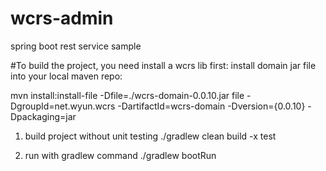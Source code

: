 # wcrs-admin
spring boot rest service sample

#To build the project, you need install a wcrs lib first:
install domain jar file into your local maven repo:

   mvn install:install-file -Dfile=./wcrs-domain-0.0.10.jar file -DgroupId=net.wyun.wcrs 
-DartifactId=wcrs-domain -Dversion={0.0.10} -Dpackaging=jar

1. build project without unit testing
   ./gradlew clean build -x test
   
2. run with gradlew command
   ./gradlew bootRun
   

